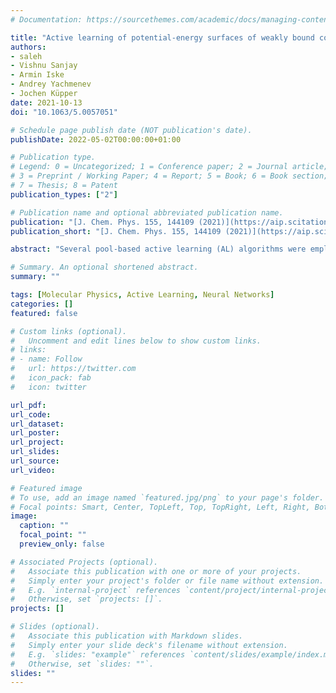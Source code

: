 ```yaml
---
# Documentation: https://sourcethemes.com/academic/docs/managing-content/

title: "Active learning of potential-energy surfaces of weakly bound complexes with regression-tree ensembles"
authors:
- saleh
- Vishnu Sanjay
- Armin Iske
- Andrey Yachmenev
- Jochen Küpper
date: 2021-10-13
doi: "10.1063/5.0057051"

# Schedule page publish date (NOT publication's date).
publishDate: 2022-05-02T00:00:00+01:00

# Publication type.
# Legend: 0 = Uncategorized; 1 = Conference paper; 2 = Journal article;
# 3 = Preprint / Working Paper; 4 = Report; 5 = Book; 6 = Book section;
# 7 = Thesis; 8 = Patent
publication_types: ["2"]

# Publication name and optional abbreviated publication name.
publication: "[J. Chem. Phys. 155, 144109 (2021)](https://aip.scitation.org/journal/jcp)"
publication_short: "[J. Chem. Phys. 155, 144109 (2021)](https://aip.scitation.org/journal/jcp)"

abstract: "Several pool-based active learning (AL) algorithms were employed to model potential-energy surfaces (PESs) with a minimum number of electronic structure calculations. Theoretical and empirical results suggest that superior strategies can be obtained by sampling molecular structures corresponding to large uncertainties in their predictions while at the same time not deviating much from the true distribution of the data. To model PESs in an AL framework, we propose to use a regression version of stochastic query by forest, a hybrid method that samples points corresponding to large uncertainties while avoiding collecting too many points from sparse regions of space. The algorithm is implemented with decision trees that come with relatively small computational costs. We empirically show that this algorithm requires around half the data to converge to the same accuracy in comparison to the uncertainty-based query-by-committee algorithm. Moreover, the algorithm is fully automatic and does not require any prior knowledge of the PES. Simulations on a 6D PES of pyrrole(H<sub>2</sub>O) show that <15 000 configurations are enough to build a PES with a generalization error of 16 cm<sup>-1</sup>, whereas the final model with around 50 000 configurations has a generalization error of 11 cm<sup>-1</sup>."

# Summary. An optional shortened abstract.
summary: ""

tags: [Molecular Physics, Active Learning, Neural Networks]
categories: []
featured: false

# Custom links (optional).
#   Uncomment and edit lines below to show custom links.
# links:
# - name: Follow
#   url: https://twitter.com
#   icon_pack: fab
#   icon: twitter

url_pdf:
url_code:
url_dataset:
url_poster:
url_project:
url_slides:
url_source:
url_video:

# Featured image
# To use, add an image named `featured.jpg/png` to your page's folder.
# Focal points: Smart, Center, TopLeft, Top, TopRight, Left, Right, BottomLeft, Bottom, BottomRight.
image:
  caption: ""
  focal_point: ""
  preview_only: false

# Associated Projects (optional).
#   Associate this publication with one or more of your projects.
#   Simply enter your project's folder or file name without extension.
#   E.g. `internal-project` references `content/project/internal-project/index.md`.
#   Otherwise, set `projects: []`.
projects: []

# Slides (optional).
#   Associate this publication with Markdown slides.
#   Simply enter your slide deck's filename without extension.
#   E.g. `slides: "example"` references `content/slides/example/index.md`.
#   Otherwise, set `slides: ""`.
slides: ""
---
```

